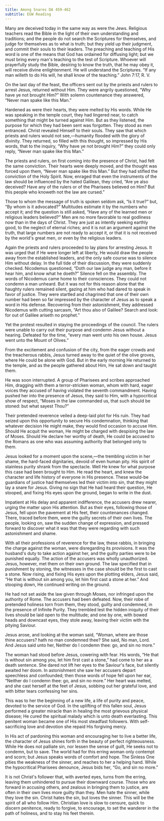 ```yaml
---
title: Among Snares DA 459-462
subtitle: EGW Reading
---
```


Many are deceived today in the same way as were the Jews. Religious teachers read the Bible in the light of their own understanding and traditions; and the people do not search the Scriptures for themselves, and judge for themselves as to what is truth; but they yield up their judgment, and commit their souls to their leaders. The preaching and teaching of His word is one of the means that God has ordained for diffusing light; but we must bring every man's teaching to the test of Scripture. Whoever will prayerfully study the Bible, desiring to know the truth, that he may obey it, will receive divine enlightenment. He will understand the Scriptures. “If any man willeth to do His will, he shall know of the teaching.” John 7:17, R. V.

On the last day of the feast, the officers sent out by the priests and rulers to arrest Jesus, returned without Him. They were angrily questioned, “Why have ye not brought Him?” With solemn countenance they answered, “Never man spake like this Man.”

Hardened as were their hearts, they were melted by His words. While He was speaking in the temple court, they had lingered near, to catch something that might be turned against Him. But as they listened, the purpose for which they had been sent was forgotten. They stood as men entranced. Christ revealed Himself to their souls. They saw that which priests and rulers would not see,—humanity flooded with the glory of divinity. They returned, so filled with this thought, so impressed by His words, that to the inquiry, “Why have ye not brought Him?” they could only reply, “Never man spake like this Man.”

The priests and rulers, on first coming into the presence of Christ, had felt the same conviction. Their hearts were deeply moved, and the thought was forced upon them, “Never man spake like this Man.” But they had stifled the conviction of the Holy Spirit. Now, enraged that even the instruments of the law should be influenced by the hated Galilean, they cried, “Are ye also deceived? Have any of the rulers or of the Pharisees believed on Him? But this people who knoweth not the law are cursed.”

Those to whom the message of truth is spoken seldom ask, “Is it true?” but, “By whom is it advocated?” Multitudes estimate it by the numbers who accept it; and the question is still asked, “Have any of the learned men or religious leaders believed?” Men are no more favorable to real godliness now than in the days of Christ. They are just as intently seeking earthly good, to the neglect of eternal riches; and it is not an argument against the truth, that large numbers are not ready to accept it, or that it is not received by the world's great men, or even by the religious leaders.

Again the priests and rulers proceeded to lay plans for arresting Jesus. It was urged that if He were longer left at liberty, He would draw the people away from the established leaders, and the only safe course was to silence Him without delay. In the full tide of their discussion, they were suddenly checked. Nicodemus questioned, “Doth our law judge any man, before it hear him, and know what he doeth?” Silence fell on the assembly. The words of Nicodemus came home to their consciences. They could not condemn a man unheard. But it was not for this reason alone that the haughty rulers remained silent, gazing at him who had dared to speak in favor of justice. They were startled and chagrined that one of their own number had been so far impressed by the character of Jesus as to speak a word in His defense. Recovering from their astonishment, they addressed Nicodemus with cutting sarcasm, “Art thou also of Galilee? Search and look: for out of Galilee ariseth no prophet.”

Yet the protest resulted in staying the proceedings of the council. The rulers were unable to carry out their purpose and condemn Jesus without a hearing. Defeated for the time, “every man went unto his own house. Jesus went unto the Mount of Olives.”

From the excitement and confusion of the city, from the eager crowds and the treacherous rabbis, Jesus turned away to the quiet of the olive groves, where He could be alone with God. But in the early morning He returned to the temple, and as the people gathered about Him, He sat down and taught them.

He was soon interrupted. A group of Pharisees and scribes approached Him, dragging with them a terror-stricken woman, whom with hard, eager voices they accused of having violated the seventh commandment. Having pushed her into the presence of Jesus, they said to Him, with a hypocritical show of respect, “Moses in the law commanded us, that such should be stoned: but what sayest Thou?”

Their pretended reverence veiled a deep-laid plot for His ruin. They had seized upon this opportunity to secure His condemnation, thinking that whatever decision He might make, they would find occasion to accuse Him. Should He acquit the woman, He might be charged with despising the law of Moses. Should He declare her worthy of death, He could be accused to the Romans as one who was assuming authority that belonged only to them.

Jesus looked for a moment upon the scene,—the trembling victim in her shame, the hard-faced dignitaries, devoid of even human pity. His spirit of stainless purity shrank from the spectacle. Well He knew for what purpose this case had been brought to Him. He read the heart, and knew the character and life history of everyone in His presence. These would-be guardians of justice had themselves led their victim into sin, that they might lay a snare for Jesus. Giving no sign that He had heard their question, He stooped, and fixing His eyes upon the ground, began to write in the dust.

Impatient at His delay and apparent indifference, the accusers drew nearer, urging the matter upon His attention. But as their eyes, following those of Jesus, fell upon the pavement at His feet, their countenances changed. There, traced before them, were the guilty secrets of their own lives. The people, looking on, saw the sudden change of expression, and pressed forward to discover what it was that they were regarding with such astonishment and shame.

With all their professions of reverence for the law, these rabbis, in bringing the charge against the woman, were disregarding its provisions. It was the husband's duty to take action against her, and the guilty parties were to be punished equally. The action of the accusers was wholly unauthorized. Jesus, however, met them on their own ground. The law specified that in punishment by stoning, the witnesses in the case should be the first to cast a stone. Now rising, and fixing His eyes upon the plotting elders, Jesus said, “He that is without sin among you, let him first cast a stone at her.” And stooping down, He continued writing on the ground.

He had not set aside the law given through Moses, nor infringed upon the authority of Rome. The accusers had been defeated. Now, their robe of pretended holiness torn from them, they stood, guilty and condemned, in the presence of Infinite Purity. They trembled lest the hidden iniquity of their lives should be laid open to the multitude; and one by one, with bowed heads and downcast eyes, they stole away, leaving their victim with the pitying Saviour.

Jesus arose, and looking at the woman said, “Woman, where are those thine accusers? hath no man condemned thee? She said, No man, Lord. And Jesus said unto her, Neither do I condemn thee: go, and sin no more.”

The woman had stood before Jesus, cowering with fear. His words, “He that is without sin among you, let him first cast a stone,” had come to her as a death sentence. She dared not lift her eyes to the Saviour's face, but silently awaited her doom. In astonishment she saw her accusers depart speechless and confounded; then those words of hope fell upon her ear, “Neither do I condemn thee: go, and sin no more.” Her heart was melted, and she cast herself at the feet of Jesus, sobbing out her grateful love, and with bitter tears confessing her sins.

This was to her the beginning of a new life, a life of purity and peace, devoted to the service of God. In the uplifting of this fallen soul, Jesus performed a greater miracle than in healing the most grievous physical disease; He cured the spiritual malady which is unto death everlasting. This penitent woman became one of His most steadfast followers. With self-sacrificing love and devotion she repaid His forgiving mercy.

In His act of pardoning this woman and encouraging her to live a better life, the character of Jesus shines forth in the beauty of perfect righteousness. While He does not palliate sin, nor lessen the sense of guilt, He seeks not to condemn, but to save. The world had for this erring woman only contempt and scorn; but Jesus speaks words of comfort and hope. The Sinless One pities the weakness of the sinner, and reaches to her a helping hand. While the hypocritical Pharisees denounce, Jesus bids her, “Go, and sin no more.”

It is not Christ's follower that, with averted eyes, turns from the erring, leaving them unhindered to pursue their downward course. Those who are forward in accusing others, and zealous in bringing them to justice, are often in their own lives more guilty than they. Men hate the sinner, while they love the sin. Christ hates the sin, but loves the sinner. This will be the spirit of all who follow Him. Christian love is slow to censure, quick to discern penitence, ready to forgive, to encourage, to set the wanderer in the path of holiness, and to stay his feet therein.